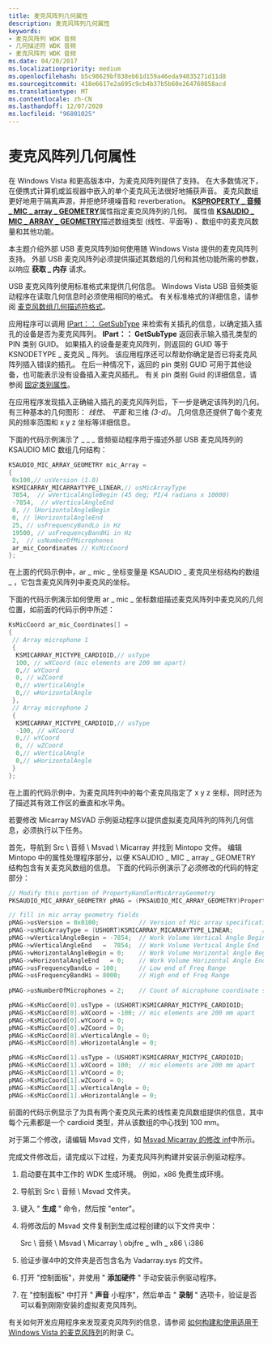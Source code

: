 ```yaml
---
title: 麦克风阵列几何属性
description: 麦克风阵列几何属性
keywords:
- 麦克风阵列 WDK 音频
- 几何描述符 WDK 音频
- 麦克风阵列 WDK 音频
ms.date: 04/20/2017
ms.localizationpriority: medium
ms.openlocfilehash: b5c98629bf838eb61d159a46eda94835271d11d8
ms.sourcegitcommit: 418e6617e2a695c9cb4b37b5b60e264760858acd
ms.translationtype: MT
ms.contentlocale: zh-CN
ms.lasthandoff: 12/07/2020
ms.locfileid: "96801025"
---
```

# <a name="microphone-array-geometry-property"></a>麦克风阵列几何属性


在 Windows Vista 和更高版本中，为麦克风阵列提供了支持。 在大多数情况下，在便携式计算机或监视器中嵌入的单个麦克风无法很好地捕获声音。 麦克风数组更好地用于隔离声源，并拒绝环境噪音和 reverberation。 [**KSPROPERTY \_ 音频 \_ MIC \_ array \_ GEOMETRY**](./ksproperty-audio-mic-array-geometry.md)属性指定麦克风阵列的几何。 属性值 [**KSAUDIO \_ MIC \_ ARRAY \_ GEOMETRY**](/windows-hardware/drivers/ddi/ksmedia/ns-ksmedia-ksaudio_mic_array_geometry)描述数组类型 (线性、平面等) 、数组中的麦克风数量和其他功能。

本主题介绍外部 USB 麦克风阵列如何使用随 Windows Vista 提供的麦克风阵列支持。 外部 USB 麦克风阵列必须提供描述其数组的几何和其他功能所需的参数，以响应 **获取 \_ 内存** 请求。

USB 麦克风阵列使用标准格式来提供几何信息。 Windows Vista USB 音频类驱动程序在读取几何信息时必须使用相同的格式。 有关标准格式的详细信息，请参阅 [麦克风数组几何描述符格式](microphone-array-geometry-descriptor-format.md)。

应用程序可以调用 [IPart：： GetSubType](/windows/win32/api/devicetopology/nf-devicetopology-ipart-getsubtype) 来检索有关插孔的信息，以确定插入插孔的设备是否为麦克风阵列。 **IPart：： GetSubType** 返回表示输入插孔类型的 PIN 类别 GUID。 如果插入的设备是麦克风阵列，则返回的 GUID 等于 KSNODETYPE \_ 麦克风 \_ 阵列。 该应用程序还可以帮助你确定是否已将麦克风阵列插入错误的插孔。 在后一种情况下，返回的 pin 类别 GUID 可用于其他设备，也可能表示没有设备插入麦克风插孔。 有关 pin 类别 Guid 的详细信息，请参阅 [固定类别属性](pin-category-property.md)。

在应用程序发现插入正确输入插孔的麦克风阵列后，下一步是确定该阵列的几何。 有三种基本的几何图形： *线性*、 *平面* 和三维 *(3-d)*。 几何信息还提供了每个麦克风的频率范围和 x y z 坐标等详细信息。

下面的代码示例演示了 \_ \_ \_ 音频驱动程序用于描述外部 USB 麦克风阵列的 KSAUDIO MIC 数组几何结构：

```cpp
KSAUDIO_MIC_ARRAY_GEOMETRY mic_Array =
{
 0x100,// usVersion (1.0)
 KSMICARRAY_MICARRAYTYPE_LINEAR,// usMicArrayType
 7854,  // wVerticalAngleBegin (45 deg; PI/4 radians x 10000)
 -7854,  // wVerticalAngleEnd
 0, // lHorizontalAngleBegin
 0, // lHorizontalAngleEnd
 25, // usFrequencyBandLo in Hz
 19500, // usFrequencyBandHi in Hz
 2,  // usNumberOfMicrophones
 ar_mic_Coordinates // KsMicCoord
};
```

在上面的代码示例中，ar \_ mic \_ 坐标变量是 KSAUDIO \_ 麦克风坐标结构的数组 \_ ，它包含麦克风阵列中麦克风的坐标。

下面的代码示例演示如何使用 ar \_ mic \_ 坐标数组描述麦克风阵列中麦克风的几何位置，如前面的代码示例中所述：

```cpp
KsMicCoord ar_mic_Coordinates[] =
{
 // Array microphone 1
 {
  KSMICARRAY_MICTYPE_CARDIOID,// usType
  100, // wXCoord (mic elements are 200 mm apart)
  0,// wYCoord 
  0, // wZCoord 
  0,// wVerticalAngle
  0,// wHorizontalAngle
 },
 // Array microphone 2
 {
  KSMICARRAY_MICTYPE_CARDIOID,// usType
  -100, // wXCoord 
  0,// wYCoord 
  0, // wZCoord 
  0,// wVerticalAngle
  0,// wHorizontalAngle
 }
};
```

在上面的代码示例中，为麦克风阵列中的每个麦克风指定了 x y z 坐标，同时还为了描述其有效工作区的垂直和水平角。

若要修改 Micarray MSVAD 示例驱动程序以提供虚拟麦克风阵列的阵列几何信息，必须执行以下任务。

首先，导航到 Src \\ 音频 \\ Msvad \\ Micarray 并找到 Mintopo 文件。 编辑 Mintopo 中的属性处理程序部分，以便 KSAUDIO \_ MIC \_ array \_ GEOMETRY 结构包含有关麦克风数组的信息。 下面的代码示例演示了必须修改的代码的特定部分：

```cpp
// Modify this portion of PropertyHandlerMicArrayGeometry
PKSAUDIO_MIC_ARRAY_GEOMETRY pMAG = (PKSAUDIO_MIC_ARRAY_GEOMETRY)PropertyRequest->Value;

// fill in mic array geometry fields
pMAG->usVersion = 0x0100;           // Version of Mic array specification (0x0100)
pMAG->usMicArrayType = (USHORT)KSMICARRAY_MICARRAYTYPE_LINEAR;        // Type of Mic Array
pMAG->wVerticalAngleBegin = -7854;  // Work Volume Vertical Angle Begin (-45 degrees)
pMAG->wVerticalAngleEnd   =  7854;  // Work Volume Vertical Angle End   (+45 degrees)
pMAG->wHorizontalAngleBegin = 0;    // Work Volume Horizontal Angle Begin
pMAG->wHorizontalAngleEnd   = 0;    // Work Volume Horizontal Angle End
pMAG->usFrequencyBandLo = 100;      // Low end of Freq Range
pMAG->usFrequencyBandHi = 8000;     // High end of Freq Range
 
pMAG->usNumberOfMicrophones = 2;    // Count of microphone coordinate structures to follow.

pMAG->KsMicCoord[0].usType = (USHORT)KSMICARRAY_MICTYPE_CARDIOID;          
pMAG->KsMicCoord[0].wXCoord = -100; // mic elements are 200 mm apart
pMAG->KsMicCoord[0].wYCoord = 0;         
pMAG->KsMicCoord[0].wZCoord = 0;         
pMAG->KsMicCoord[0].wVerticalAngle = 0;  
pMAG->KsMicCoord[0].wHorizontalAngle = 0;

pMAG->KsMicCoord[1].usType = (USHORT)KSMICARRAY_MICTYPE_CARDIOID;          
pMAG->KsMicCoord[1].wXCoord = 100;  // mic elements are 200 mm apart
pMAG->KsMicCoord[1].wYCoord = 0;         
pMAG->KsMicCoord[1].wZCoord = 0;         
pMAG->KsMicCoord[1].wVerticalAngle = 0;  
pMAG->KsMicCoord[1].wHorizontalAngle = 0;
```

前面的代码示例显示了为具有两个麦克风元素的线性麦克风数组提供的信息，其中每个元素都是一个 cardioid 类型，并从该数组的中心找到 100 mm。

对于第二个修改，请编辑 Msvad 文件，如 [Msvad Micarray 的修改 inf](modified-inf-for-msvad-micarray.md)中所示。

完成文件修改后，请完成以下过程，为麦克风阵列构建并安装示例驱动程序。

1.  启动要在其中工作的 WDK 生成环境。 例如，x86 免费生成环境。

2.  导航到 Src \\ 音频 \\ Msvad 文件夹。

3.  键入 " **生成** " 命令，然后按 "enter"。

4.  将修改后的 Msvad 文件复制到生成过程创建的以下文件夹中：

    Src \\ 音频 \\ Msvad \\ Micarray \\ objfre \_ wlh \_ x86 \\ i386

5.  验证步骤4中的文件夹是否包含名为 Vadarray.sys 的文件。

6.  打开 "控制面板"，并使用 " **添加硬件** " 手动安装示例驱动程序。

7.  在 "控制面板" 中打开 " **声音** 小程序"，然后单击 " **录制** " 选项卡，验证是否可以看到刚刚安装的虚拟麦克风阵列。

有关如何开发应用程序来发现麦克风阵列的信息，请参阅 [如何构建和使用适用于 Windows Vista 的麦克风阵列](https://download.microsoft.com/download/9/c/5/9c5b2167-8017-4bae-9fde-d599bac8184a/MicArrays_guide.doc)的附录 C。

 

